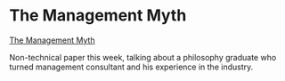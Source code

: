 # The Management Myth

[The Management Myth](http://www.theatlantic.com/magazine/archive/2006/06/the-management-myth/304883/?single_page=true)

Non-technical paper this week, talking about a philosophy graduate who turned
management consultant and his experience in the industry.
